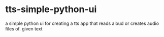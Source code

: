 # tts-simple-python-ui
a simple python ui for creating a tts app that reads aloud or creates audio files of. given text
